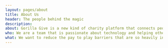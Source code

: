 ```yaml
---
layout: pages/about
title: About Us
header: The people behind the magic
description:
about: Gorilla Give is a new kind of charity platform that connects people and companies to charities in a way that has never been done before. We believe charities should have access to the same engineering resources as the top technology companies.
who: We are a team that is passionate about technology and helping others. We are dedicated to disrupting the non profit software industry through design and technology.
what: We want to reduce the pay to play barriers that are so heavily ingrained in the nonprofit management software industry today. We want to make it easy for those with like-minded values to come together and support the causes they believe in. This will be made possible through our hosted auction and event software, charitable giving management technology and by integrating these tools with the software you already use.
---
```

